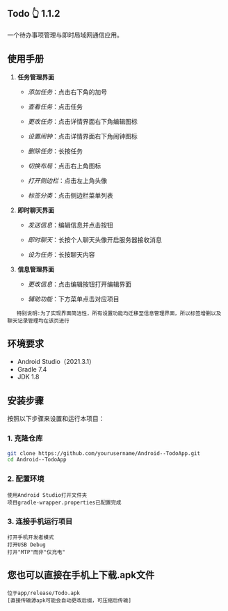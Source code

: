 ## Todo 👆 1.1.2

一个待办事项管理与即时局域网通信应用。

## 使用手册

1. **任务管理界面**

   * *添加任务*：点击右下角的加号
   
   * *查看任务*：点击任务
   
   * *更改任务*：点击详情界面右下角编辑图标
   
   * *设置闹钟*：点击详情界面右下角闹钟图标
   
   * *删除任务*：长按任务
   
   * *切换布局*：点击右上角图标
   
   * *打开侧边栏*：点击左上角头像
   
   * *标签分类*：点击侧边栏菜单列表
   
2. **即时聊天界面**

   * *发送信息*：编辑信息并点击按钮
     
   * *即时聊天*：长按个人聊天头像开启服务器接收消息
     
   * *设为任务*：长按聊天内容
   
3. **信息管理界面**
   
   * *更改信息*：点击编辑按钮打开编辑界面
     
   * *辅助功能*：下方菜单点击对应项目

```
   特别说明:为了实现界面简洁性，所有设置功能均迁移至信息管理界面，所以标签增删以及聊天记录管理均在该页进行
```

## 环境要求

- Android Studio（2021.3.1）
- Gradle 7.4
- JDK 1.8

## 安装步骤

按照以下步骤来设置和运行本项目：

### 1. 克隆仓库

```bash
git clone https://github.com/yourusername/Android--TodoApp.git
cd Android--TodoApp
```

### 2. 配置环境

```
使用Android Studio打开文件夹
项目gradle-wrapper.properties已配置完成
```

### 3. 连接手机运行项目

```
打开手机开发者模式
打开USB Debug
打开"MTP"而非"仅充电"
```

## 您也可以直接在手机上下载.apk文件

```
位于app/release/Todo.apk
[直接传输源apk可能会自动更改后缀，可压缩后传输]
```